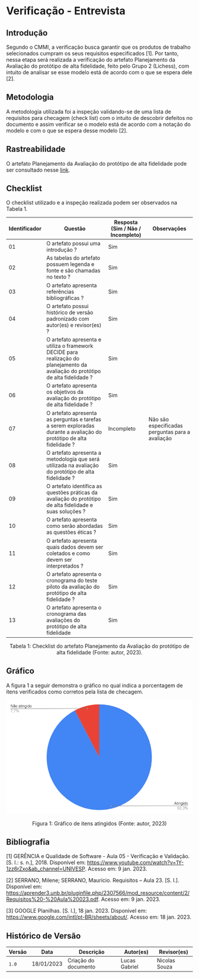 # Verificação - Entrevista

## Introdução

Segundo o CMMI, a verificação busca garantir que os produtos de trabalho selecionados cumpram os seus requisitos especificados [1]. Por tanto, nessa etapa será realizada a verificação do artefato Planejamento da Avaliação do protótipo de alta fidelidade, feito pelo Grupo 2 (Lichess), com intuito de analisar se esse modelo está de acordo com o que se espera dele [2].

## Metodologia

A metodologia utilizada foi a inspeção validando-se de uma lista de requisitos para checagem (check list) com o intuito de descobrir defeitos no documento e assim verificar se o modelo está de acordo com a notação do modelo e com o que se espera desse modelo [2].

## Rastreabilidade

O artefato Planejamento da Avaliação do protótipo de alta fidelidade pode ser consultado nesse [link](https://interacao-humano-computador.github.io/2022.2-Lichess/design_avaliacao_desenvolvimento/nivel_3/planejamento_alta_fidelidade/).

## Checklist

O checklist utilizado e a inspeção realizada podem ser observados na Tabela 1.

| Identificador | Questão                                                                                                                          | Resposta (Sim / Não / Incompleto) | Observações                                      |
| ------------- | -------------------------------------------------------------------------------------------------------------------------------- | --------------------------------- | ------------------------------------------------ |
| 01            | O artefato possui uma introdução ?                                                                                               | Sim                               |                                                  |
| 02            | As tabelas do artefato possuem legenda e fonte e são chamadas no texto ?                                                         | Sim                               |                                                  |
| 03            | O artefato apresenta referências bibliográficas ?                                                                                | Sim                               |                                                  |
| 04            | O artefato possui histórico de versão padronizado com autor(es) e revisor(es) ?                                                  | Sim                               |                                                  |
| 05            | O artefato apresenta e utiliza o framework DECIDE para realização do planejamento da avaliação do protótipo de alta fidelidade ? | Sim                               |                                                  |
| 06            | O artefato apresenta os objetivos da avaliação do protótipo de alta fidelidade ?                                                 | Sim                               |                                                  |
| 07            | O artefato apresenta as perguntas e tarefas a serem exploradas durante a avaliação do protótipo de alta fidelidade ?             | Incompleto                        | Não são especificadas perguntas para a avaliação |
| 08            | O artefato apresenta a metodologia que será utilizada na avaliação do protótipo de alta fidelidade ?                             | Sim                               |                                                  |
| 09            | O artefato identifica as questões práticas da avaliação do protótipo de alta fidelidade e suas soluções ?                        | Sim                               |                                                  |
| 10            | O artefato apresenta como serão abordadas as questões éticas ?                                                                   | Sim                               |                                                  |
| 11            | O artefato apresenta quais dados devem ser coletados e como devem ser interpretados ?                                            | Sim                               |                                                  |
| 12            | O artefato apresenta o cronograma do teste piloto da avaliação do protótipo de alta fidelidade ?                                 | Sim                               |                                                  |
| 13            | O artefato apresenta o cronograma das avaliações do protótipo de alta fidelidade                                                 | Sim                               |                                                  |

<div style="text-align: center">
<p> Tabela 1: Checklist do artefato Planejamento da Avaliação do protótipo de alta fidelidade  (Fonte: autor, 2023).</p>
</div>

## Gráfico

A figura 1 a seguir demonstra o gráfico no qual indica a porcentagem de itens verificados como corretos pela lista de checagem.

![image](images/grafico_planejamento_avaliacao_prototipo_alta.png)
<div style="text-align: center">
<p>Figura 1: Gráfico de itens atingidos (Fonte: autor, 2023) </p>
</div>

## Bibliografia

[1] GERÊNCIA e Qualidade de Software - Aula 05 - Verificação e Validação. [S. l.: s. n.], 2018. Disponível em: <https://www.youtube.com/watch?v=1Y-1zz6rZxo&ab_channel=UNIVESP>. Acesso em: 9 jan. 2023.

[2] SERRANO, Milene; SERRANO, Maurício. Requisitos – Aula 23. [S. l.]. Disponível em: <https://aprender3.unb.br/pluginfile.php/2307566/mod_resource/content/2/Requisitos%20-%20Aula%20023.pdf>. Acesso em: 9 jan. 2023.

[3] GOOGLE Planilhas. [S. l.], 18 jan. 2023. Disponível em: https://www.google.com/intl/pt-BR/sheets/about/. Acesso em: 18 jan. 2023.

## Histórico de Versão

| Versão | Data       | Descrição            | Autor(es)     | Revisor(es) |
| ------ | ---------- | -------------------- | ------------- | ----------- |
| `1.0`  | 18/01/2023 | Criação do documento | Lucas Gabriel |  Nicolas Souza           |